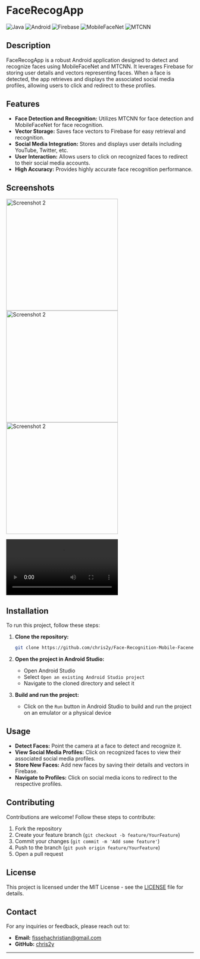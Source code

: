 # FaceRecogApp

![Java](https://img.shields.io/badge/Java-ED8B00?style=for-the-badge&logo=java&logoColor=white)
![Android](https://img.shields.io/badge/Android-3DDC84?style=for-the-badge&logo=android&logoColor=white)
![Firebase](https://img.shields.io/badge/Firebase-FFCA28?style=for-the-badge&logo=firebase&logoColor=white)
![MobileFaceNet](https://img.shields.io/badge/MobileFaceNet-FF5722?style=for-the-badge&logo=none&logoColor=white)
![MTCNN](https://img.shields.io/badge/MTCNN-607D8B?style=for-the-badge&logo=none&logoColor=white)

## Description

FaceRecogApp is a robust Android application designed to detect and recognize faces using MobileFaceNet and MTCNN. It leverages Firebase for storing user details and vectors representing faces. When a face is detected, the app retrieves and displays the associated social media profiles, allowing users to click and redirect to these profiles.

## Features

- **Face Detection and Recognition:** Utilizes MTCNN for face detection and MobileFaceNet for face recognition.
- **Vector Storage:** Saves face vectors to Firebase for easy retrieval and recognition.
- **Social Media Integration:** Stores and displays user details including YouTube, Twitter, etc.
- **User Interaction:** Allows users to click on recognized faces to redirect to their social media accounts.
- **High Accuracy:** Provides highly accurate face recognition performance.

## Screenshots
<img src="https://github.com/user-attachments/assets/11054566-82ef-4e8e-a335-02d99daa2ab6" alt="Screenshot 2" width="300"/>
<img src="https://github.com/user-attachments/assets/10666c19-b602-46a5-8aed-49843349d822" alt="Screenshot 2" width="300"/>
<img src="https://github.com/user-attachments/assets/3b00cbe5-7793-45ee-a4fc-6b9fd1ff6865" alt="Screenshot 2" width="300"/>


<video src="https://github.com/user-attachments/assets/8189e777-964a-450f-b780-9ddd9b8a6cb5" controls width="300"></video>


## Installation

To run this project, follow these steps:

1. **Clone the repository:**

    ```sh
    git clone https://github.com/chris2y/Face-Recognition-Mobile-Facenet-and-MTCNN.git
    ```

2. **Open the project in Android Studio:**

    - Open Android Studio
    - Select `Open an existing Android Studio project`
    - Navigate to the cloned directory and select it

3. **Build and run the project:**

    - Click on the `Run` button in Android Studio to build and run the project on an emulator or a physical device

## Usage

- **Detect Faces:** Point the camera at a face to detect and recognize it.
- **View Social Media Profiles:** Click on recognized faces to view their associated social media profiles.
- **Store New Faces:** Add new faces by saving their details and vectors in Firebase.
- **Navigate to Profiles:** Click on social media icons to redirect to the respective profiles.

## Contributing

Contributions are welcome! Follow these steps to contribute:

1. Fork the repository
2. Create your feature branch (`git checkout -b feature/YourFeature`)
3. Commit your changes (`git commit -m 'Add some feature'`)
4. Push to the branch (`git push origin feature/YourFeature`)
5. Open a pull request

## License

This project is licensed under the MIT License - see the [LICENSE](LICENSE) file for details.

## Contact

For any inquiries or feedback, please reach out to:

- **Email:** fissehachristian@gmail.com
- **GitHub:** [chris2y](https://github.com/chris2y)

---
